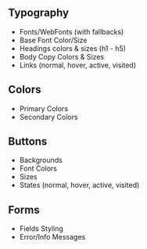 
## Typography
* Fonts/WebFonts (with fallbacks)
* Base Font Color/Size
* Headings colors & sizes (h1 - h5)
* Body Copy Colors & Sizes
* Links (normal, hover, active, visited)

## Colors
* Primary Colors
* Secondary Colors

## Buttons
* Backgrounds
* Font Colors
* Sizes
* States (normal, hover, active, visited)

## Forms
* Fields Styling
* Error/Info Messages